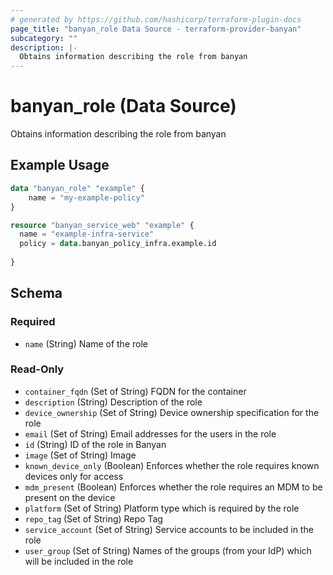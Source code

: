```yaml
---
# generated by https://github.com/hashicorp/terraform-plugin-docs
page_title: "banyan_role Data Source - terraform-provider-banyan"
subcategory: ""
description: |-
  Obtains information describing the role from banyan
---
```


# banyan_role (Data Source)

Obtains information describing the role from banyan

## Example Usage

```terraform
data "banyan_role" "example" {
    name = "my-example-policy"
}

resource "banyan_service_web" "example" {
  name = "example-infra-service"
  policy = data.banyan_policy_infra.example.id
  
}
```

<!-- schema generated by tfplugindocs -->
## Schema

### Required

- `name` (String) Name of the role

### Read-Only

- `container_fqdn` (Set of String) FQDN for the container
- `description` (String) Description of the role
- `device_ownership` (Set of String) Device ownership specification for the role
- `email` (Set of String) Email addresses for the users in the role
- `id` (String) ID of the role in Banyan
- `image` (Set of String) Image
- `known_device_only` (Boolean) Enforces whether the role requires known devices only for access
- `mdm_present` (Boolean) Enforces whether the role requires an MDM to be present on the device
- `platform` (Set of String) Platform type which is required by the role
- `repo_tag` (Set of String) Repo Tag
- `service_account` (Set of String) Service accounts to be included in the role
- `user_group` (Set of String) Names of the groups (from your IdP) which will be included in the role
